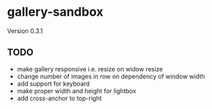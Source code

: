 # gallery-sandbox

Version 0.3.1

## TODO
* make gallery responsive i.e. resize on widow resize
* change number of images in row on dependency of window width
* add support for keyboard
* make proper width and height for lightbox
* add cross-anchor to top-right 
